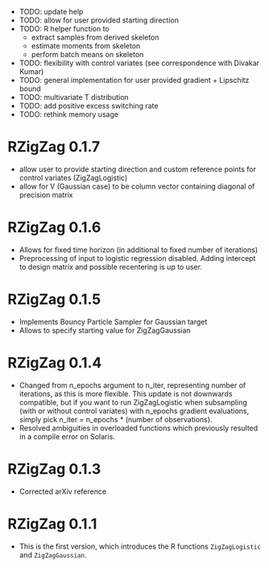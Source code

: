 * TODO: update help
* TODO: allow for user provided starting direction
* TODO: R helper function to 
  - extract samples from derived skeleton
  - estimate moments from skeleton
  - perform batch means on skeleton
* TODO: flexibility with control variates (see correspondence with Divakar Kumar)
* TODO: general implementation for user provided gradient + Lipschitz bound
* TODO: multivariate T distribution
* TODO: add positive excess switching rate
* TODO: rethink memory usage

# RZigZag 0.1.7
* allow user to provide starting direction and custom reference points for control variates (ZigZagLogistic)
* allow for V (Gaussian case) to be column vector containing diagonal of precision matrix

# RZigZag 0.1.6
* Allows for fixed time horizon (in additional to fixed number of iterations)
* Preprocessing of input to logistic regression disabled. Adding intercept to design matrix and possible recentering is up to user.

# RZigZag 0.1.5
* Implements Bouncy Particle Sampler for Gaussian target
* Allows to specify starting value for ZigZagGaussian

# RZigZag 0.1.4
* Changed from n_epochs argument to n_iter, representing number of iterations, as this is more flexible. This update is not downwards compatible, but if you want to run ZigZagLogistic when subsampling (with or without control variates) with n_epochs gradient evaluations, simply pick n_iter = n_epochs * (number of observations).
* Resolved ambiguities in overloaded functions which previously resulted in a compile error on Solaris.

# RZigZag 0.1.3
* Corrected arXiv reference

# RZigZag 0.1.1
* This is the first version, which introduces the R functions `ZigZagLogistic` and `ZigZagGaussian`.
